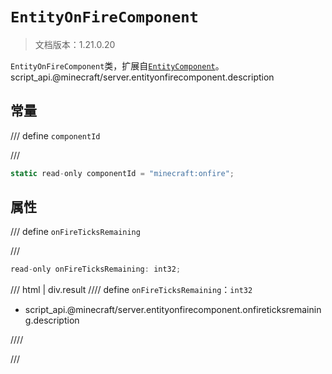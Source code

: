 # `EntityOnFireComponent`

> 文档版本：1.21.0.20

`EntityOnFireComponent`类，扩展自[`EntityComponent`](./entitycomponent.md)。script_api.@minecraft/server.entityonfirecomponent.description

## 常量

/// define
`componentId`


///

```js
static read-only componentId = "minecraft:onfire";
```


## 属性

/// define
`onFireTicksRemaining`


///

```js
read-only onFireTicksRemaining: int32;
```

/// html | div.result
//// define
`onFireTicksRemaining`：`int32`

- script_api.@minecraft/server.entityonfirecomponent.onfireticksremaining.description


////

///

